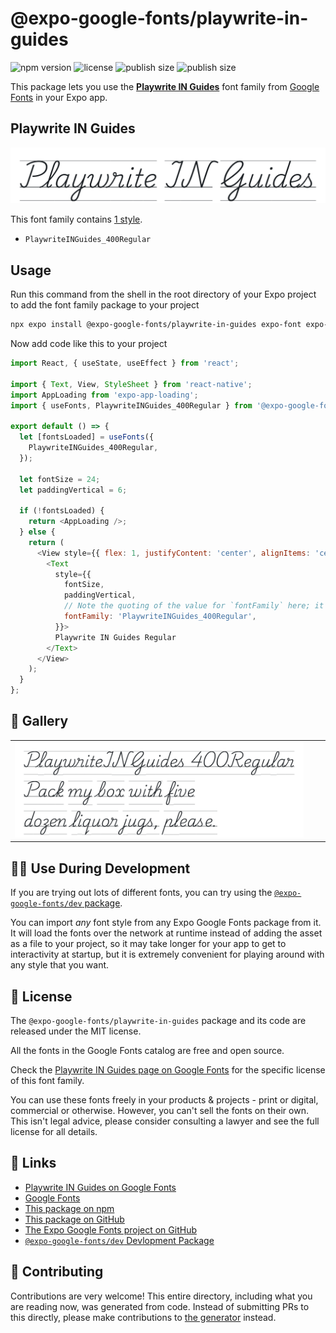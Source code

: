 # @expo-google-fonts/playwrite-in-guides

![npm version](https://flat.badgen.net/npm/v/@expo-google-fonts/playwrite-in-guides)
![license](https://flat.badgen.net/github/license/expo/google-fonts)
![publish size](https://flat.badgen.net/packagephobia/install/@expo-google-fonts/playwrite-in-guides)
![publish size](https://flat.badgen.net/packagephobia/publish/@expo-google-fonts/playwrite-in-guides)

This package lets you use the [**Playwrite IN Guides**](https://fonts.google.com/specimen/Playwrite+IN+Guides) font family from [Google Fonts](https://fonts.google.com/) in your Expo app.

## Playwrite IN Guides

![Playwrite IN Guides](./font-family.png)

This font family contains [1 style](#-gallery).

- `PlaywriteINGuides_400Regular`

## Usage

Run this command from the shell in the root directory of your Expo project to add the font family package to your project
```sh
npx expo install @expo-google-fonts/playwrite-in-guides expo-font expo-app-loading
```

Now add code like this to your project
```js
import React, { useState, useEffect } from 'react';

import { Text, View, StyleSheet } from 'react-native';
import AppLoading from 'expo-app-loading';
import { useFonts, PlaywriteINGuides_400Regular } from '@expo-google-fonts/playwrite-in-guides';

export default () => {
  let [fontsLoaded] = useFonts({
    PlaywriteINGuides_400Regular,
  });

  let fontSize = 24;
  let paddingVertical = 6;

  if (!fontsLoaded) {
    return <AppLoading />;
  } else {
    return (
      <View style={{ flex: 1, justifyContent: 'center', alignItems: 'center' }}>
        <Text
          style={{
            fontSize,
            paddingVertical,
            // Note the quoting of the value for `fontFamily` here; it expects a string!
            fontFamily: 'PlaywriteINGuides_400Regular',
          }}>
          Playwrite IN Guides Regular
        </Text>
      </View>
    );
  }
};

```

## 🔡 Gallery


||||
|-|-|-|
|![PlaywriteINGuides_400Regular](./PlaywriteINGuides_400Regular.ttf.png)||||


## 👩‍💻 Use During Development

If you are trying out lots of different fonts, you can try using the [`@expo-google-fonts/dev` package](https://github.com/expo/google-fonts/tree/master/font-packages/dev#readme).

You can import *any* font style from any Expo Google Fonts package from it. It will load the fonts
over the network at runtime instead of adding the asset as a file to your project, so it may take longer
for your app to get to interactivity at startup, but it is extremely convenient
for playing around with any style that you want.

## 📖 License

The `@expo-google-fonts/playwrite-in-guides` package and its code are released under the MIT license.

All the fonts in the Google Fonts catalog are free and open source.

Check the [Playwrite IN Guides page on Google Fonts](https://fonts.google.com/specimen/Playwrite+IN+Guides) for the specific license of this font family.

You can use these fonts freely in your products & projects - print or digital, commercial or otherwise. However, you can't sell the fonts on their own. This isn't legal advice, please consider consulting a lawyer and see the full license for all details.

## 🔗 Links

- [Playwrite IN Guides on Google Fonts](https://fonts.google.com/specimen/Playwrite+IN+Guides)
- [Google Fonts](https://fonts.google.com/)
- [This package on npm](https://www.npmjs.com/package/@expo-google-fonts/playwrite-in-guides)
- [This package on GitHub](https://github.com/expo/google-fonts/tree/master/font-packages/playwrite-in-guides)
- [The Expo Google Fonts project on GitHub](https://github.com/expo/google-fonts)
- [`@expo-google-fonts/dev` Devlopment Package](https://github.com/expo/google-fonts/tree/master/font-packages/dev)

## 🤝 Contributing

Contributions are very welcome! This entire directory, including what you are reading now, was generated from code. Instead of submitting PRs to this directly, please make contributions to [the generator](https://github.com/expo/google-fonts/tree/master/packages/generator) instead.
